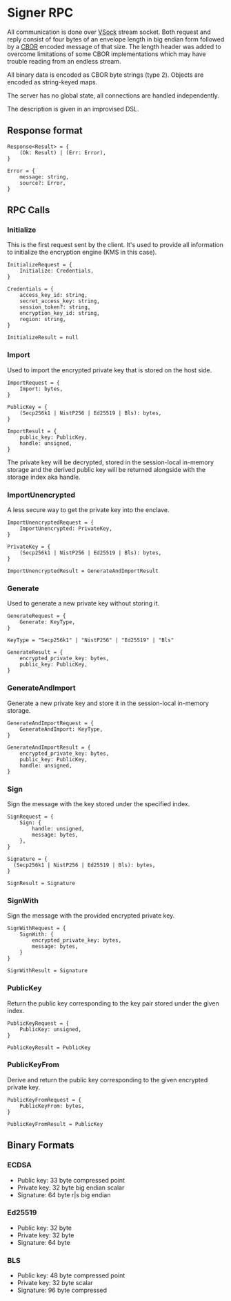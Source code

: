 # Signer RPC

All communication is done over [VSock](https://man7.org/linux/man-pages/man7/vsock.7.html) stream socket. Both request and reply consist of four bytes of an envelope length in big endian form followed by a [CBOR](https://cbor.io/) encoded message of that size. The length header was added to overcome limitations of some CBOR implementations which may have trouble reading from an endless stream.

All binary data is encoded as CBOR byte strings (type 2). Objects are encoded as string-keyed maps.

The server has no global state, all connections are handled independently.

The description is given in an improvised DSL.

## Response format

```text
Response<Result> = {
    (Ok: Result) | (Err: Error),
}

Error = {
    message: string,
    source?: Error,
}
```

## RPC Calls

### Initialize

This is the first request sent by the client. It's used to provide all information to initialize the encryption engine (KMS in this case).

```text
InitializeRequest = {
    Initialize: Credentials,
}

Credentials = {
    access_key_id: string,
    secret_access_key: string,
    session_token?: string,
    encryption_key_id: string,
    region: string,
}

InitializeResult = null
```

### Import

Used to import the encrypted private key that is stored on the host side.

```text
ImportRequest = {
    Import: bytes,
}

PublicKey = {
    (Secp256k1 | NistP256 | Ed25519 | Bls): bytes,
}

ImportResult = {
    public_key: PublicKey,
    handle: unsigned,
}
```

The private key will be decrypted, stored in the session-local in-memory storage and the derived public key will be returned alongside with the storage index aka handle.

### ImportUnencrypted

A less secure way to get the private key into the enclave.

```text
ImportUnencryptedRequest = {
    ImportUnencrypted: PrivateKey,
}

PrivateKey = {
    (Secp256k1 | NistP256 | Ed25519 | Bls): bytes,
}

ImportUnencryptedResult = GenerateAndImportResult
```

### Generate

Used to generate a new private key without storing it.

```text
GenerateRequest = {
    Generate: KeyType,
}

KeyType = "Secp256k1" | "NistP256" | "Ed25519" | "Bls"

GenerateResult = {
    encrypted_private_key: bytes,
    public_key: PublicKey,
}
```

### GenerateAndImport

Generate a new private key and store it in the session-local in-memory storage.

```text
GenerateAndImportRequest = {
    GenerateAndImport: KeyType,
}

GenerateAndImportResult = {
    encrypted_private_key: bytes,
    public_key: PublicKey,
    handle: unsigned,
}
```

### Sign

Sign the message with the key stored under the specified index.

```text
SignRequest = {
    Sign: {
        handle: unsigned,
        message: bytes,
    },
}

Signature = {
  (Secp256k1 | NistP256 | Ed25519 | Bls): bytes,
}

SignResult = Signature
```

### SignWith

Sign the message with the provided encrypted private key.

```text
SignWithRequest = {
    SignWith: {
        encrypted_private_key: bytes,
        message: bytes,
    }
}

SignWithResult = Signature
```

### PublicKey

Return the public key corresponding to the key pair stored under the given index.

```text
PublicKeyRequest = {
    PublicKey: unsigned,
}

PublicKeyResult = PublicKey
```

### PublicKeyFrom

Derive and return the public key corresponding to the given encrypted private key.

```text
PublicKeyFromRequest = {
    PublicKeyFrom: bytes,
}

PublicKeyFromResult = PublicKey
```

## Binary Formats

### ECDSA

* Public key:  33 byte compressed point
* Private key: 32 byte big endian scalar
* Signature: 64 byte r|s big endian

### Ed25519

* Public key: 32 byte
* Private key: 32 byte
* Signature: 64 byte

### BLS

* Public key: 48 byte compressed point
* Private key: 32 byte scalar
* Signature: 96 byte compressed
